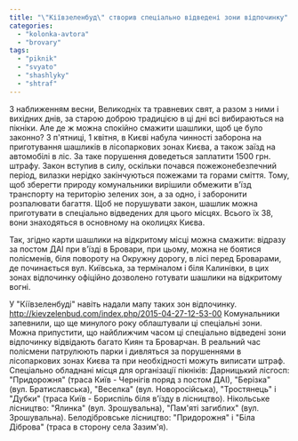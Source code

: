 ```yaml
---
title: "\"Кіївзеленбуд\" створив спеціально відведені зони відпочинку"
categories: 
  - "kolonka-avtora"
  - "brovary"
tags: 
  - "piknik"
  - "svyato"
  - "shashlyky"
  - "shtraf"
---
```


З наближенням весни, Великодніх та травневих свят, а разом з ними і вихідних днів, за старою доброю традицією в ці дні всі вибираються на пікніки. Але де ж можна спокійно смажити шашлики, щоб це було законно? З п'ятниці, 1 квітня, в Києві набула чинності заборона на приготування шашликів в лісопаркових зонах Києва, а також заїзд на автомобілі в ліс. За таке порушення доведеться заплатити 1500 грн. штрафу. Закон вступив в силу, оскільки почався пожежонебезпечний період, вилазки нерідко закінчуються пожежами та горами сміття. Тому, щоб зберегти природу комунальники вирішили обмежити в'їзд транспорту на територію зелених зон, а за одно, і заборонити розпалювати багаття. Щоб не порушувати закон, шашлик можна приготувати в спеціально відведених для цього місцях. Всього їх 38, вони знаходяться в основному на околицях Києва.

Так, згідно карти шашлики на відкритому місці можна смажити: відразу за постом ДАІ при в'їзді в Бровари, при цьому, можна не боятися полісменів, біля повороту на Окружну дорогу, в лісі перед Броварами, де починається вул. Київська, за терміналом і біля Калинівки, в цих зонах відпочинку офіційно дозволено готувати шашлики на відкритому вогні.

У "Кіївзеленбуді" навіть надали мапу таких зон відпочинку. http://kievzelenbud.com/index.php/2015-04-27-12-53-00 Комунальники запевнили, що ще минулого року облаштували ці спеціальні зони. Можна припустити, що найближчим часом ці спеціально відведені зони відпочинку відвідають багато Киян та Броварчан. В реальний час полісмени патрулюють парки і дивляться за порушеннями в лісопаркових зонах Києва та при необхідності можуть виписати штраф. Спеціально обладнані місця для організації пікніків: Дарницький лісгосп: "Придорожня" (траса Київ - Чернігів поряд з постом ДАІ), "Берізка" (вул. Братиславська), "Веселка" (вул. Новоросійська), "Тростянець" і "Дубки" (траса Київ - Бориспіль біля в'їзду в лісництво). Нікольське лісництво: "Ялинка" (вул. Зрошувальна), "Пам'яті загиблих" (вул. Зрошувальна). Белодібровське лісництво: "Придорожня" і "Біла Діброва" (траса в сторону села Зазим'я).
